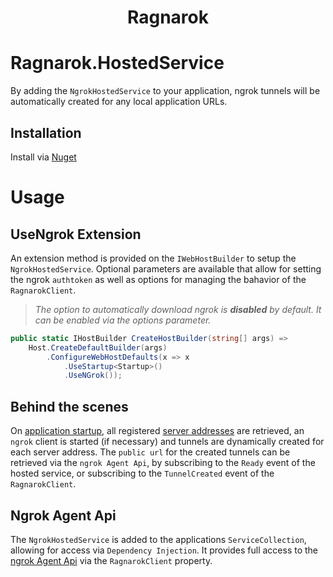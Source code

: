 <div align="center">
    <h1> Ragnarok </h1>
</div>

# Ragnarok.HostedService
By adding the `NgrokHostedService` to your application, ngrok tunnels will be automatically created for any local application URLs.

## Installation
Install via [Nuget](https://www.nuget.org/packages/Ragnarok.HostedService/)

# Usage
## UseNgrok Extension
An extension method is provided on the `IWebHostBuilder` to setup the `NgrokHostedService`. 
Optional parameters are available that allow for setting the ngrok `authtoken` as well as options for managing the bahavior of the `RagnarokClient`.  
> *The option to automatically download ngrok is **disabled** by default. It can be enabled via the options parameter.*
```csharp
public static IHostBuilder CreateHostBuilder(string[] args) =>
    Host.CreateDefaultBuilder(args)
        .ConfigureWebHostDefaults(x => x
            .UseStartup<Startup>()
            .UseNGrok());
```
## Behind the scenes
On [application startup](https://docs.microsoft.com/en-us/dotnet/api/microsoft.aspnetcore.hosting.iapplicationlifetime.applicationstarted?view=aspnetcore-5.0), all registered [server addresses](https://docs.microsoft.com/en-us/dotnet/api/microsoft.aspnetcore.hosting.server.features.iserveraddressesfeature.addresses?view=aspnetcore-5.0) are retrieved, an `ngrok` client is started (if necessary) and tunnels are dynamically created for each server address.
The `public url` for the created tunnels can be retrieved via the `ngrok Agent Api`, by subscribing to the `Ready` event of the hosted service, or subscribing to the `TunnelCreated` event of the `RagnarokClient`. 

## Ngrok Agent Api
The `NgrokHostedService` is added to the applications `ServiceCollection`, allowing for access via `Dependency Injection`. It provides full access to the [ngrok Agent Api](https://ngrok.com/docs#client-api) via the `RagnarokClient` property.


